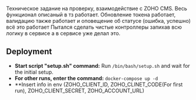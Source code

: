 Техническое задание на проверку, взаимодействие с ZOHO CMS. Весь функционал описаный в тз работает. 
Обновление токена работает, валидацию также работает и оповещение об статусе (ошибка, успешно) всё это работает
Пытался сделать чистые контроллеры запихав всю логику в сервисе а в сервисе уже делал это.

## Deployment
- **Start script "setup.sh" command:** Run `/bin/bash/setup.sh` and wait for the initial setup.
- **For other runs, enter the command:** `docker-compose up -d`
- **Insert info in env (ZOHO_CLIENT_ID, ZOHO_CLINET_CODE(For first run), ZOHO_CLIENT_SECRET, ZOHO_ACCOUNT_URL)
